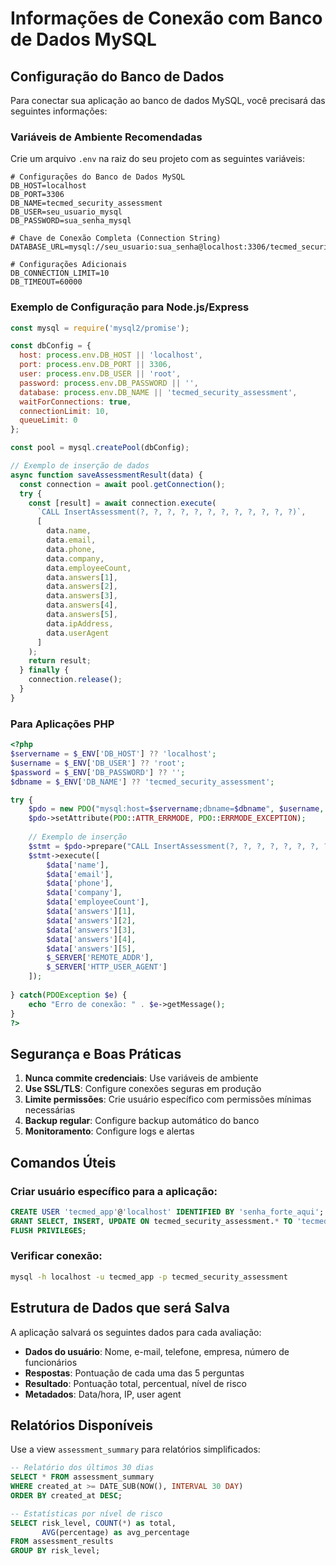 
# Informações de Conexão com Banco de Dados MySQL

## Configuração do Banco de Dados

Para conectar sua aplicação ao banco de dados MySQL, você precisará das seguintes informações:

### Variáveis de Ambiente Recomendadas

Crie um arquivo `.env` na raiz do seu projeto com as seguintes variáveis:

```env
# Configurações do Banco de Dados MySQL
DB_HOST=localhost
DB_PORT=3306
DB_NAME=tecmed_security_assessment
DB_USER=seu_usuario_mysql
DB_PASSWORD=sua_senha_mysql

# Chave de Conexão Completa (Connection String)
DATABASE_URL=mysql://seu_usuario:sua_senha@localhost:3306/tecmed_security_assessment

# Configurações Adicionais
DB_CONNECTION_LIMIT=10
DB_TIMEOUT=60000
```

### Exemplo de Configuração para Node.js/Express

```javascript
const mysql = require('mysql2/promise');

const dbConfig = {
  host: process.env.DB_HOST || 'localhost',
  port: process.env.DB_PORT || 3306,
  user: process.env.DB_USER || 'root',
  password: process.env.DB_PASSWORD || '',
  database: process.env.DB_NAME || 'tecmed_security_assessment',
  waitForConnections: true,
  connectionLimit: 10,
  queueLimit: 0
};

const pool = mysql.createPool(dbConfig);

// Exemplo de inserção de dados
async function saveAssessmentResult(data) {
  const connection = await pool.getConnection();
  try {
    const [result] = await connection.execute(
      `CALL InsertAssessment(?, ?, ?, ?, ?, ?, ?, ?, ?, ?, ?, ?)`,
      [
        data.name,
        data.email,
        data.phone,
        data.company,
        data.employeeCount,
        data.answers[1],
        data.answers[2],
        data.answers[3],
        data.answers[4],
        data.answers[5],
        data.ipAddress,
        data.userAgent
      ]
    );
    return result;
  } finally {
    connection.release();
  }
}
```

### Para Aplicações PHP

```php
<?php
$servername = $_ENV['DB_HOST'] ?? 'localhost';
$username = $_ENV['DB_USER'] ?? 'root';
$password = $_ENV['DB_PASSWORD'] ?? '';
$dbname = $_ENV['DB_NAME'] ?? 'tecmed_security_assessment';

try {
    $pdo = new PDO("mysql:host=$servername;dbname=$dbname", $username, $password);
    $pdo->setAttribute(PDO::ATTR_ERRMODE, PDO::ERRMODE_EXCEPTION);
    
    // Exemplo de inserção
    $stmt = $pdo->prepare("CALL InsertAssessment(?, ?, ?, ?, ?, ?, ?, ?, ?, ?, ?, ?)");
    $stmt->execute([
        $data['name'],
        $data['email'],
        $data['phone'],
        $data['company'],
        $data['employeeCount'],
        $data['answers'][1],
        $data['answers'][2],
        $data['answers'][3],
        $data['answers'][4],
        $data['answers'][5],
        $_SERVER['REMOTE_ADDR'],
        $_SERVER['HTTP_USER_AGENT']
    ]);
    
} catch(PDOException $e) {
    echo "Erro de conexão: " . $e->getMessage();
}
?>
```

## Segurança e Boas Práticas

1. **Nunca commite credenciais**: Use variáveis de ambiente
2. **Use SSL/TLS**: Configure conexões seguras em produção
3. **Limite permissões**: Crie usuário específico com permissões mínimas necessárias
4. **Backup regular**: Configure backup automático do banco
5. **Monitoramento**: Configure logs e alertas

## Comandos Úteis

### Criar usuário específico para a aplicação:
```sql
CREATE USER 'tecmed_app'@'localhost' IDENTIFIED BY 'senha_forte_aqui';
GRANT SELECT, INSERT, UPDATE ON tecmed_security_assessment.* TO 'tecmed_app'@'localhost';
FLUSH PRIVILEGES;
```

### Verificar conexão:
```bash
mysql -h localhost -u tecmed_app -p tecmed_security_assessment
```

## Estrutura de Dados que será Salva

A aplicação salvará os seguintes dados para cada avaliação:

- **Dados do usuário**: Nome, e-mail, telefone, empresa, número de funcionários
- **Respostas**: Pontuação de cada uma das 5 perguntas
- **Resultado**: Pontuação total, percentual, nível de risco
- **Metadados**: Data/hora, IP, user agent

## Relatórios Disponíveis

Use a view `assessment_summary` para relatórios simplificados:

```sql
-- Relatório dos últimos 30 dias
SELECT * FROM assessment_summary 
WHERE created_at >= DATE_SUB(NOW(), INTERVAL 30 DAY)
ORDER BY created_at DESC;

-- Estatísticas por nível de risco
SELECT risk_level, COUNT(*) as total, 
       AVG(percentage) as avg_percentage
FROM assessment_results 
GROUP BY risk_level;
```

